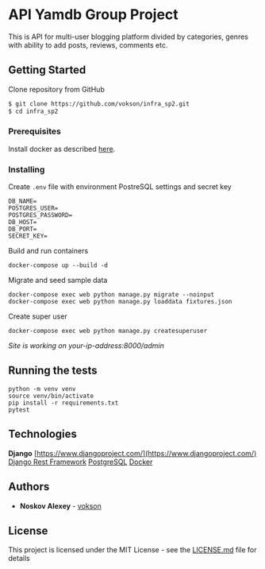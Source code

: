 # API Yamdb Group Project

This is API for multi-user blogging platform divided by categories, genres with ability to add posts, reviews, comments etc.

## Getting Started

Clone repository from GitHub
```sh
$ git clone https://github.com/vokson/infra_sp2.git
$ cd infra_sp2
```
### Prerequisites

Install docker as described [here](https://docs.docker.com/get-docker/).

### Installing

Create ```.env``` file with environment PostreSQL settings and secret key

```
DB_NAME=
POSTGRES_USER=
POSTGRES_PASSWORD=
DB_HOST=
DB_PORT=
SECRET_KEY=
```

Build and run containers
```
docker-compose up --build -d
```
Migrate and seed sample data
```
docker-compose exec web python manage.py migrate --noinput
docker-compose exec web python manage.py loaddata fixtures.json
```
Create super user
```
docker-compose exec web python manage.py createsuperuser
```
*Site is working on your-ip-address:8000/admin*

## Running the tests
```
python -m venv venv
source venv/bin/activate
pip install -r requirements.txt
pytest
```
## Technologies

**Django** [https://www.djangoproject.com/](https://www.djangoproject.com/)
[Django Rest Framework](https://www.django-rest-framework.org/)
[PostgreSQL](https://www.postgresql.org/)
[Docker](https://www.docker.com/)

## Authors

* **Noskov Alexey** - [vokson](https://github.com/vokson)

## License

This project is licensed under the MIT License - see the [LICENSE.md](LICENSE.md) file for details
